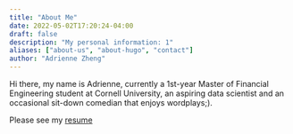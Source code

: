 ```yaml
---
title: "About Me"
date: 2022-05-02T17:20:24-04:00
draft: false
description: "My personal information: 1"
aliases: ["about-us", "about-hugo", "contact"]
author: "Adrienne Zheng"
---
```



Hi there, my name is Adrienne, currently a 1st-year Master of Financial Engineering student at Cornell University, an aspiring data scientist and an occasional sit-down comedian that enjoys wordplays;).  

Please see my [resume](https://drive.google.com/file/d/1DtMgBV-wSEalz3x76cLnw79wx5RO0wfd/view?usp=sharing)
